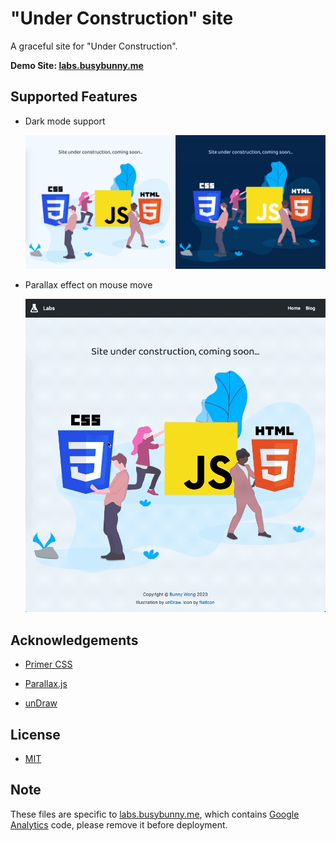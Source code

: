 # "Under Construction" site

A graceful site for "Under Construction".

**Demo Site: [labs.busybunny.me](https://labs.busybunny.me)**

## Supported Features

- Dark mode support

  ![Dark mode support](assets/preview.jpg)

- Parallax effect on mouse move

  ![Parallax effect](./assets/animation.gif)

## Acknowledgements

- [Primer CSS](https://github.com/primer/css)

- [Parallax.js](https://github.com/wagerfield/parallax)

- [unDraw](https://undraw.co/)

## License

- [MIT](./license.md)

## Note

These files are specific to [labs.busybunny.me](https://labs.busybunny.me), which contains [Google Analytics](http://analytics.google.com/) code, please remove it before deployment.

